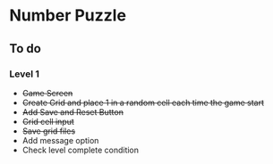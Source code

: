 # Number Puzzle

## To do
### Level 1
- <strike>Game Screen</strike>
- <strike>Create Grid and place 1 in a random cell each time the game start</strike>
- <strike>Add Save and Reset Button</strike> 
- <strike>Grid cell input</strike>
- <strike>Save grid files</strike>
- Add message option
- Check level complete condition

